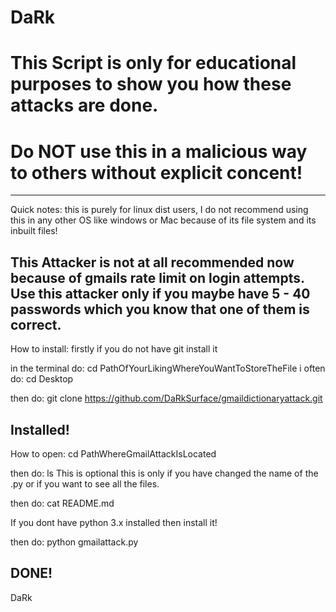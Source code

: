 # DaRk
# This Script is only for educational purposes to show you how these attacks are done. 
# Do NOT use this in a malicious way to others without explicit concent!
-----------------------------------------------------------------------------------------------------------------------------------------------------------------------
Quick notes:
this is purely for linux dist users, I do not recommend using this in any other OS like windows or Mac because of its file system and its inbuilt files!

This Attacker is not at all recommended now because of gmails rate limit on login attempts. Use this attacker only if you maybe have 5 - 40 passwords which you know that one of them is correct. 
-----------------------------------------------------------------------------------------------------------------------------------------------------------------------

How to install:
firstly if you do not have git install it

in the terminal do:
cd PathOfYourLikingWhereYouWantToStoreTheFile
i often do:
cd Desktop

then do:
git clone https://github.com/DaRkSurface/gmaildictionaryattack.git


Installed!
-----------------------------------------------------------------------------------------------------------------------------------------------------------------------

How to open:
cd PathWhereGmailAttackIsLocated

then do:
ls
This is optional this is only if you have changed the name of the .py or if you want to see all the files.

then do:
cat README.md

If you dont have python 3.x installed then install it!

then do: python gmailattack.py

DONE!
-----------------------------------------------------------------------------------------------------------------------------------------------------------------------

DaRk

